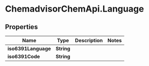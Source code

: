 # ChemadvisorChemApi.Language

## Properties
Name | Type | Description | Notes
------------ | ------------- | ------------- | -------------
**iso6391Language** | **String** |  | 
**iso6391Code** | **String** |  | 


